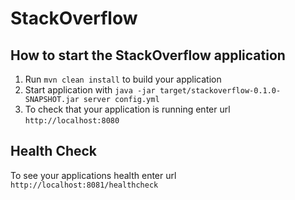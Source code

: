 StackOverflow
=============

How to start the StackOverflow application
------------------------------------------

1. Run `mvn clean install` to build your application
2. Start application with `java -jar target/stackoverflow-0.1.0-SNAPSHOT.jar server config.yml`
3. To check that your application is running enter url `http://localhost:8080`

Health Check
------------

To see your applications health enter url `http://localhost:8081/healthcheck`
